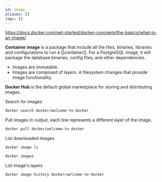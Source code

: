```yaml
---
id: image
aliases: []
tags: []
---
```


https://docs.docker.com/get-started/docker-concepts/the-basics/what-is-an-image/

**Container image** is a package that include all the files, binaries, libraries and configurations to run a [[container]].
For a PostgreSQL image, it will package the database binaries, config files, and other dependencies.
- Images are immutable.
- Images are composed of layers. A filesystem changes that provide image functionality.

**Docker Hub** is the default global marketplace for storing and distributing images.

Search for images
```bash
docker search docker/welcome-to-docker
```

Pull images
In output, each line represents a different layer of the image.
```bash
docker pull docker/welcome-to-docker
```

List downloaded images
```bash
docker image ls
```
```bash
docker images
```

List image's layers
```bash
docker image history docker/welcome-to-docker
```
